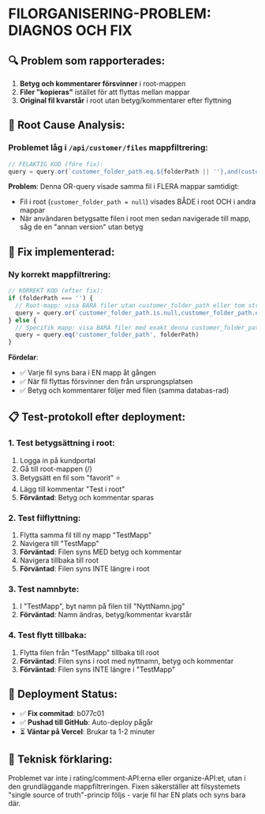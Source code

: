 # FILORGANISERING-PROBLEM: DIAGNOS OCH FIX

## 🔍 Problem som rapporterades:
1. **Betyg och kommentarer försvinner** i root-mappen
2. **Filer "kopieras"** istället för att flyttas mellan mappar  
3. **Original fil kvarstår** i root utan betyg/kommentarer efter flyttning

## 🧬 Root Cause Analysis:

### Problemet låg i `/api/customer/files` mappfiltrering:
```typescript
// FELAKTIG KOD (före fix):
query = query.or(`customer_folder_path.eq.${folderPath || ''},and(customer_folder_path.is.null,folder_path.eq.${folderPath || ''})`)
```

**Problem**: Denna OR-query visade samma fil i FLERA mappar samtidigt:
- Fil i root (`customer_folder_path = null`) visades BÅDE i root OCH i andra mappar
- När användaren betygsatte filen i root men sedan navigerade till mapp, såg de en "annan version" utan betyg

## 🔧 Fix implementerad:

### Ny korrekt mappfiltrering:
```typescript
// KORREKT KOD (efter fix):
if (folderPath === '') {
  // Root-mapp: visa BARA filer utan customer_folder_path eller tom sträng
  query = query.or(`customer_folder_path.is.null,customer_folder_path.eq.`)
} else {
  // Specifik mapp: visa BARA filer med exakt denna customer_folder_path
  query = query.eq('customer_folder_path', folderPath)
}
```

**Fördelar**:
- ✅ Varje fil syns bara i EN mapp åt gången
- ✅ När fil flyttas försvinner den från ursprungsplatsen
- ✅ Betyg och kommentarer följer med filen (samma databas-rad)

## 📋 Test-protokoll efter deployment:

### 1. Test betygsättning i root:
1. Logga in på kundportal
2. Gå till root-mappen (/)
3. Betygsätt en fil som "favorit" ⭐
4. Lägg till kommentar "Test i root"
5. **Förväntad**: Betyg och kommentar sparas

### 2. Test filflyttning:
1. Flytta samma fil till ny mapp "TestMapp"
2. Navigera till "TestMapp"
3. **Förväntad**: Filen syns MED betyg och kommentar
4. Navigera tillbaka till root
5. **Förväntad**: Filen syns INTE längre i root

### 3. Test namnbyte:
1. I "TestMapp", byt namn på filen till "NyttNamn.jpg"
2. **Förväntad**: Namn ändras, betyg/kommentar kvarstår

### 4. Test flytt tillbaka:
1. Flytta filen från "TestMapp" tillbaka till root
2. **Förväntad**: Filen syns i root med nyttnamn, betyg och kommentar
3. **Förväntad**: Filen syns INTE längre i "TestMapp"

## 🚀 Deployment Status:
- ✅ **Fix commitad**: b077c01
- ✅ **Pushad till GitHub**: Auto-deploy pågår
- ⏳ **Väntar på Vercel**: Brukar ta 1-2 minuter

## 🔬 Teknisk förklaring:
Problemet var inte i rating/comment-API:erna eller organize-API:et, utan i den grundläggande mappfiltreringen. Fixen säkerställer att filsystemets "single source of truth"-princip följs - varje fil har EN plats och syns bara där.
